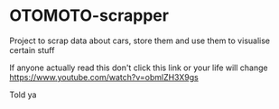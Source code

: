 # OTOMOTO-scrapper
Project to scrap data about cars, store them and use them to visualise certain stuff

If anyone actually read this don't click this link or your life will change 
https://www.youtube.com/watch?v=obmlZH3X9gs

Told ya
